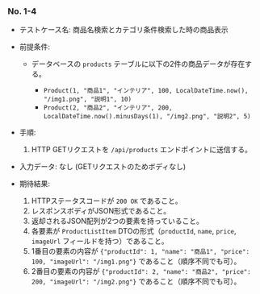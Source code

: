 ### No. 1-4

- テストケース名: 商品名検索とカテゴリ条件検索した時の商品表示
- 前提条件:
  - データベースの `products` テーブルに以下の2件の商品データが存在する。

    - `Product(1, "商品1", "インテリア", 100, LocalDateTime.now(), "/img1.png", "説明1", 10)`
    - `Product(2, "商品2", "インテリア", 200, LocalDateTime.now().minusDays(1), "/img2.png", "説明2", 5)`

- 手順:
  1. HTTP GETリクエストを `/api/products` エンドポイントに送信する。
- 入力データ: なし (GETリクエストのためボディなし)
- 期待結果:
  1. HTTPステータスコードが `200 OK` であること。
  2. レスポンスボディがJSON形式であること。
  3. 返却されるJSON配列が2つの要素を持っていること。
  4. 各要素が `ProductListItem` DTOの形式（`productId`, `name`, `price`, `imageUrl` フィールドを持つ）であること。
  5. 1番目の要素の内容が `{"productId": 1, "name": "商品1", "price": 100, "imageUrl": "/img1.png"}` であること（順序不同でも可）。
  6. 2番目の要素の内容が `{"productId": 2, "name": "商品2", "price": 200, "imageUrl": "/img2.png"}` であること（順序不同でも可）。